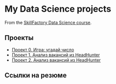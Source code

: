 # My Data Science projects

From the [SkillFactory Data Science course](https://skilfactory.ru/data-scientist).

## Проекты

* [Проект 0. Игра: угадай число](https://github.com/Abricovich/Abricovich-sf_data_science/tree/master/project_0)
* [Проект 1. Анализ вакансий из HeadHunter](https://github.com/Abricovich/Abricovich-sf_data_science/tree/master/project_1)
* [Проект 2. Анализ вакансий из HeadHunter](https://github.com/Abricovich/Abricovich-sf_data_science/tree/master/project_1)


## Ссылки на резюме